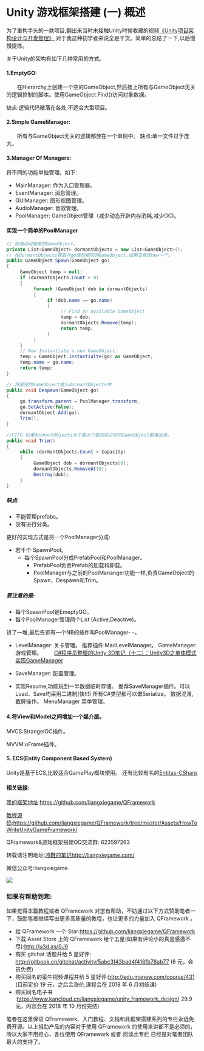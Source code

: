# Unity 游戏框架搭建 (一) 概述

为了重构手头的一款项目,翻出来当时未接触Unity时候收藏的视频[《Unity项目架构设计与开发管理》](http://v.qq.com/boke/page/d/0/u/d016340mkcu.html),对于我这种初学者来说全是干货。简单的总结了一下,以后慢慢提炼。

关于Unity的架构有如下几种常用的方式。

#### 1.EmptyGO:

  在Hierarchy上创建一个空的GameObject,然后挂上所有与GameObject无关的逻辑控制的脚本。使用GameObject.Find()访问对象数据。

缺点:逻辑代码散落在各处,不适合大型项目。

#### 2.Simple GameManager:

  所有与GameObject无关的逻辑都放在一个单例中。
缺点:单一文件过于庞大。
#### 3.Manager Of Managers:

将不同的功能单独管理。如下:

* MainManager: 作为入口管理器。 
* EventManager: 消息管理。 
* GUIManager: 图形视图管理。 
* AudioManager: 音效管理。 
* PoolManager: GameObject管理（减少动态开辟内存消耗,减少GC)。

#### 实现一个简单的PoolManager<br>


``` csharp
// 存储动可服用的GameObject。
private List<GameObject> dormantObjects = new List<GameObject>();  
// 在dormantObjects获取与go类型相同的GameObject,如果没有则new一个。
public GameObject Spawn(GameObject go)  
{
     GameObject temp = null;
     if (dormantObjects.Count > 0)
     {
          foreach (GameObject dob in dormantObjects)
          {
               if (dob.name == go.name)
               {
                    // Find an available GameObject
                    temp = dob;
                    dormantObjects.Remove(temp);
                    return temp;
               }
          }
     }
     // Now Instantiate a new GameObject.
     temp = GameObject.Instantialte(go) as GameObject;
     temp.name = go.name;
     return temp;
}

// 将用完的GameObject放入dormantObjects中
public void Despawn(GameObject go)  
{
     go.transform.parent = PoolManager.transform;
     go.SetActive(false);
     dormantObject.Add(go);
     Trim();
}

//FIFO 如果dormantObjects大于最大个数则将之前的GameObject都推出来。
public void Trim()  
{
     while (dormantObjects.Count > Capacity)
     {
          GameObject dob = dormantObjects[0];
          dormantObjects.RemoveAt(0);
          Destroy(dob);
     }
}
```

##### 缺点:
* 不能管理prefabs。
* 没有进行分类。

更好的实现方式是将一个PoolManager分成:

* 若干个 SpawnPool。
  * 每个SpawnPool分成PrefabPool和PoolManager。
    * PrefabPool负责Prefab的加载和卸载。
    * PoolManager与之前的PoolMananger功能一样,负责GameObject的Spawn、Despawn和Trim。

##### 要注意的是:
* 每个SpawnPool是EmeptyGO。
* 每个PoolManager管理两个List (Active,Deactive)。

讲了一堆,最后告诉有一个NB的插件叫PoolManager- -。

* LevelManager: 关卡管理。
  推荐插件:MadLevelManager。
  GameManager: 游戏管理。
    [C#程序员整理的Unity 3D笔记（十二）：Unity3D之单体模式实现GameManager](http://www.tuicool.com/articles/u6NN7v)

* SaveManager: 配置管理。

* 实现Resume,功能玩到一半数据临时存储。
    推荐SaveManager插件。可以Load、Save均采用二进制(快!!!)
    所有C#类型都可以做Serialize。
    数据混淆,截屏操作。
    	MenuManager 菜单管理。

#### 4.将View和Model之间增加一个媒介层。

MVCS:StrangeIOC插件。

MVVM:uFrame插件。

#### 5. ECS(Entity Component Based  System)

Unity是基于ECS,比较适合GamePlay模块使用。
还有比较有名的[Entitas-CSharp](https://github.com/sschmid/Entitas-CSharp)

#### 相关链接:

[我的框架地址](https://github.com/liangxiegame/QFramework):https://github.com/liangxiegame/QFramework

[教程源码](https://github.com/liangxiegame/QFramework/tree/master/Assets/HowToWriteUnityGameFramework):https://github.com/liangxiegame/QFramework/tree/master/Assets/HowToWriteUnityGameFramework/

QFramework&游戏框架搭建QQ交流群: 623597263

转载请注明地址:[凉鞋的笔记](http://liangxiegame.com/)http://liangxiegame.com/

微信公众号:liangxiegame

![](http://liangxiegame.com/content/images/2017/06/qrcode_for_gh_32f0f3669ac8_430.jpg)

### 如果有帮助到您:

如果觉得本篇教程或者 QFramework 对您有帮助，不妨通过以下方式赞助笔者一下，鼓励笔者继续写出更多高质量的教程，也让更多的力量加入 QFramework 。

- 给 QFramework 一个 Star:https://github.com/liangxiegame/QFramework
- 下载 Asset Store 上的 QFramework 给个五星(如果有评论小的真是感激不尽):http://u3d.as/SJ9
- 购买 gitchat 话题并给 5 星好评: http://gitbook.cn/gitchat/activity/5abc3f43bad4f418fb78ab77 (6 元，会员免费)
- 购买同名的蛮牛视频课程并给 5 星好评:http://edu.manew.com/course/431 (目前定价 19 元，之后会涨价,课程会在 2018 年 6 月初结课)
- 购买同名电子书 :https://www.kancloud.cn/liangxiegame/unity_framework_design( 29.9 元，内容会在 2018 年 10 月份完结)

笔者在这里保证 QFramework、入门教程、文档和此框架搭建系列的专栏永远免费开源。以上捐助产品的内容对于使用 QFramework 的使用来讲都不是必须的，所以大家不用担心，各位使用 QFramework 或者 阅读此专栏 已经是对笔者团队最大的支持了。